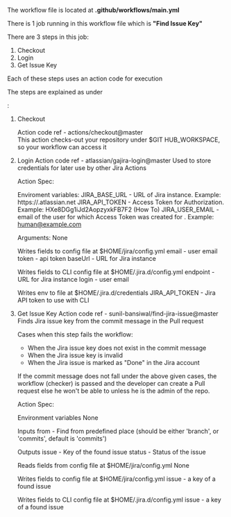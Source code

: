 <p>The workflow file is located at <strong>.github/workflows/main.yml</strong></p>

<p>There is 1 job running in this workflow file which is <strong>"Find Issue Key"</strong></p>

<p>There are 3 steps in this job:</p>

<ol>
   <li>Checkout</li>
   <li>Login</li>
   <li>Get Issue Key</li>
</ol>

<p>Each of these steps uses an action code for execution</p>

<p>The steps are explained as under</p>:
<ol>
   <li><p>Checkout</p>
   <p>Action code ref - actions/checkout@master<br />
   This action checks-out your repository under $GIT HUB_WORKSPACE, so your workflow can access it<br />
   </p>
   </li>   
</ol>   
   
2) Login
   Action code ref - atlassian/gajira-login@master
   Used to store credentials for later use by other Jira Actions

   Action Spec:
   
   Enviroment variables:
   JIRA_BASE_URL - URL of Jira instance. Example: https://<yourdomain>.atlassian.net
   JIRA_API_TOKEN - Access Token for Authorization. Example: HXe8DGg1iJd2AopzyxkFB7F2 (How To)
   JIRA_USER_EMAIL - email of the user for which Access Token was created for . Example: human@example.com

   Arguments:
   None

   Writes fields to config file at $HOME/jira/config.yml
   email - user email
   token - api token
   baseUrl - URL for Jira instance

   Writes fields to CLI config file at $HOME/.jira.d/config.yml
   endpoint - URL for Jira instance
   login - user email

   Writes env to file at $HOME/.jira.d/credentials
   JIRA_API_TOKEN - Jira API token to use with CLI
  
3) Get Issue Key
   Action code ref - sunil-bansiwal/find-jira-issue@master
   Finds Jira issue key from the commit message in the Pull request
   
   Cases when this step fails the workflow:
   - When the Jira issue key does not exist in the commit message
   - When the Jira issue key is invalid
   - When the Jira issue is marked as "Done" in the Jira account
   
   If the commit message does not fall under the above given cases, the workflow (checker) is passed and the developer can        create a Pull request else he won't be able to unless he is the admin of the repo.
   
   Action Spec:
   
   Environment variables
   None
   
   Inputs
   from - Find from predefined place (should be either 'branch', or 'commits', default is 'commits')

   Outputs
   issue - Key of the found issue
   status - Status of the issue
   
   Reads fields from config file at $HOME/jira/config.yml
   None

   Writes fields to config file at $HOME/jira/config.yml
   issue - a key of a found issue
   
   Writes fields to CLI config file at $HOME/.jira.d/config.yml
   issue - a key of a found issue
  
